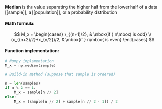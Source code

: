 **Median** is the value separating the higher half from the lower half of a data [[sample]], a [[population]], or a probability distribution


#### Math formula:
$$
M_x = \begin{cases} x_{(n+1)/2}, & \mbox{if } n\mbox{ is odd} \\ (x_{(n+2)/2}+x_{n/2})/2, & \mbox{if } n\mbox{ is even} \end{cases}
$$

#### Function implementation:

```python
# Numpy implementation
M_x = np.median(sample)

# Build-in method (suppose that sample is ordered)

n = len(samples)
if n % 2 == 1:
	M_x = sample[n // 2]
else:
	M_x = (sample[n // 2] + sample[n // 2 - 1]) / 2
```